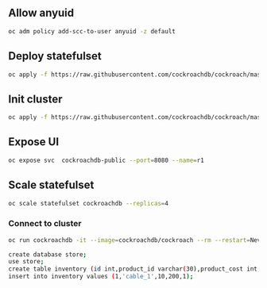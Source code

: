 ## Allow anyuid
```sh
oc adm policy add-scc-to-user anyuid -z default
```

## Deploy statefulset
```sh
oc apply -f https://raw.githubusercontent.com/cockroachdb/cockroach/master/cloud/kubernetes/cockroachdb-statefulset.yaml
```

## Init cluster
```sh
oc apply -f https://raw.githubusercontent.com/cockroachdb/cockroach/master/cloud/kubernetes/cluster-init.yaml
```

## Expose UI 

```sh
oc expose svc  cockroachdb-public --port=8080 --name=r1
```

## Scale statefulset
```sh
oc scale statefulset cockroachdb --replicas=4
```

###  Connect to cluster
```sh
oc run cockroachdb -it --image=cockroachdb/cockroach --rm --restart=Never     -- sql --insecure --host=cockroachdb-public
```
```sh
create database store;
use store;
create table inventory (id int,product_id varchar(30),product_cost int,product_availabilty int,product_subcat int);
insert into inventory values (1,'cable_1',10,200,1);
```

